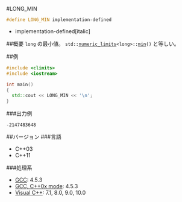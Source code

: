 #LONG_MIN
```cpp
#define LONG_MIN implementation-defined
```
* implementation-defined[italic]

##概要
`long` の最小値。
`std::`[`numeric_limits`](/reference/limits/numeric_limits.md)`<long>::`[`min`](/reference/limits/numeric_limits/min.md)`()` と等しい。


##例
```cpp
#include <climits>
#include <iostream>

int main()
{
  std::cout << LONG_MIN << '\n';
}
```


###出力例
```
-2147483648
```

##バージョン
###言語
- C++03
- C++11

###処理系
- [GCC](/implementation#gcc.md): 4.5.3
- [GCC, C++0x mode](/implementation#gcc.md): 4.5.3
- [Visual C++](/implementation#visual_cpp.md): 7.1, 8.0, 9.0, 10.0


